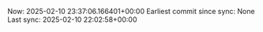 Now: 2025-02-10 23:37:06.166401+00:00 Earliest commit since sync: None Last sync: 2025-02-10 22:02:58+00:00
